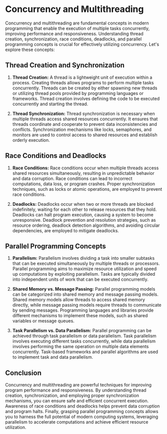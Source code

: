 # Concurrency and Multithreading

Concurrency and multithreading are fundamental concepts in modern programming that enable the execution of multiple tasks concurrently, improving performance and responsiveness. Understanding thread creation, synchronization, race conditions, deadlocks, and parallel programming concepts is crucial for effectively utilizing concurrency. Let's explore these concepts:

## Thread Creation and Synchronization

1. **Thread Creation:** A thread is a lightweight unit of execution within a process. Creating threads allows programs to perform multiple tasks concurrently. Threads can be created by either spawning new threads or utilizing thread pools provided by programming languages or frameworks. Thread creation involves defining the code to be executed concurrently and starting the thread.

2. **Thread Synchronization:** Thread synchronization is necessary when multiple threads access shared resources concurrently. It ensures that threads coordinate and cooperate to prevent data inconsistencies and conflicts. Synchronization mechanisms like locks, semaphores, and monitors are used to control access to shared resources and establish orderly execution.

## Race Conditions and Deadlocks

1. **Race Conditions:** Race conditions occur when multiple threads access shared resources simultaneously, resulting in unpredictable behavior and data corruption. Race conditions can lead to incorrect computations, data loss, or program crashes. Proper synchronization techniques, such as locks or atomic operations, are employed to prevent race conditions.

2. **Deadlocks:** Deadlocks occur when two or more threads are blocked indefinitely, waiting for each other to release resources that they hold. Deadlocks can halt program execution, causing a system to become unresponsive. Deadlock prevention and resolution strategies, such as resource ordering, deadlock detection algorithms, and avoiding circular dependencies, are employed to mitigate deadlocks.

## Parallel Programming Concepts

1. **Parallelism:** Parallelism involves dividing a task into smaller subtasks that can be executed simultaneously by multiple threads or processors. Parallel programming aims to maximize resource utilization and speed up computations by exploiting parallelism. Tasks are typically divided into independent units of work that can be executed concurrently.

2. **Shared Memory vs. Message Passing:** Parallel programming models can be categorized into shared memory and message passing models. Shared memory models allow threads to access shared memory directly, while message passing models require threads to communicate by sending messages. Programming languages and libraries provide different mechanisms to implement these models, such as shared variables or message queues.

3. **Task Parallelism vs. Data Parallelism:** Parallel programming can be achieved through task parallelism or data parallelism. Task parallelism involves executing different tasks concurrently, while data parallelism involves performing the same operation on multiple data elements concurrently. Task-based frameworks and parallel algorithms are used to implement task and data parallelism.

## Conclusion

Concurrency and multithreading are powerful techniques for improving program performance and responsiveness. By understanding thread creation, synchronization, and employing proper synchronization mechanisms, you can ensure safe and efficient concurrent execution. Awareness of race conditions and deadlocks helps prevent data corruption and program halts. Finally, grasping parallel programming concepts allows you to harness the full potential of modern computing systems, leveraging parallelism to accelerate computations and achieve efficient resource utilization.